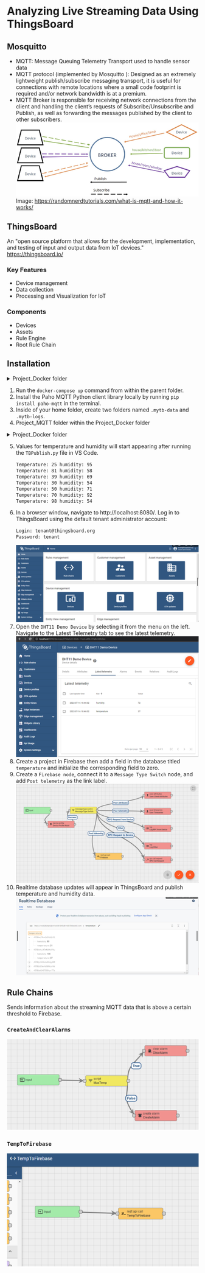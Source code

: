 # Analyzing Live Streaming Data Using ThingsBoard

## Mosquitto
* MQTT: Message Queuing Telemetry Transport used to handle sensor data
* MQTT protocol (implemented by
Mosquitto ): Designed as an extremely lightweight publish/subscribe messaging
transport, it is useful for connections with remote locations where a small code footprint is required and/or network
bandwidth is at a premium.
* MQTT Broker is responsible for receiving network connections from the client and handling the client’s requests of
Subscribe/Unsubscribe and Publish, as well as forwarding the messages published by the client to other subscribers.
![](https://github.com/jlstewart12/Analyzing-Live-Streaming-Data-Using-ThingsBoard/blob/main/images/mqtt.png)
Image: https://randomnerdtutorials.com/what-is-mqtt-and-how-it-works/

## ThingsBoard
An "open source platform that allows for the development, implementation, and testing of input
and output data from IoT devices."  
https://thingsboard.io/
### Key Features
- Device management
- Data collection
- Processing and Visualization for IoT
### Components
- Devices
- Assets
- Rule Engine
- Root Rule Chain

## Installation

<details><summary>Project_Docker folder</summary>
<p>

![](https://github.com/jlstewart12/Analyzing-Live-Streaming-Data-Using-ThingsBoard/blob/main/images/24P11.png)

</p>
</details>

1. Run the ```docker-compose up``` command from within the parent folder.
2. Install the Paho MQTT Python client library locally by running ```pip install paho-mqtt``` in the terminal.
3. Inside of your home folder, create two folders named ```.mytb-data``` and ```.mytb-logs```.
4. Project_MQTT folder within the Project_Docker folder

<details><summary>Project_Docker folder</summary>
<p>

![](https://github.com/jlstewart12/Analyzing-Live-Streaming-Data-Using-ThingsBoard/blob/main/images/24P13.png)

</p>
</details>

5. Values for temperature and humidity will start appearing after running the ```TBPublish.py``` file in VS Code.
    ```
    Temperature: 25 humidity: 95
    Temperature: 81 humidity: 58
    Temperature: 39 humidity: 69
    Temperature: 30 humidity: 54
    Temperature: 50 humidity: 71
    Temperature: 70 humidity: 92
    Temperature: 98 humidity: 54
    ```
6. In a browser window, navigate to http://localhost:8080/. Log in to ThingsBoard using the default tenant administrator account:
    ```
    Login: tenant@thingsboard.org
    Password: tenant
    ```
    ![](https://github.com/jlstewart12/Analyzing-Live-Streaming-Data-Using-ThingsBoard/blob/main/images/TBpage.png)
7. Open the ```DHT11 Demo Device``` by selecting it from the menu on the left. Navigate to the Latest Telemetry tab to see the latest telemetry.
    ![](https://github.com/jlstewart12/Analyzing-Live-Streaming-Data-Using-ThingsBoard/blob/main/images/latest_telemetry.png)
8.  Create a project in Firebase then add a field in the database titled ```temperature``` and initialize the corresponding field to zero.
9. Create a ```Firebase node```, connect it to a ```Message Type Switch``` node, and add ```Post telemetry``` as the link label.
    ![](https://github.com/jlstewart12/Analyzing-Live-Streaming-Data-Using-ThingsBoard/blob/main/images/nodes.png)
10. Realtime database updates will appear in ThingsBoard and publish temperature and humidity data.
    ![](https://github.com/jlstewart12/Analyzing-Live-Streaming-Data-Using-ThingsBoard/blob/main/images/realtime_db.png)
## Rule Chains
Sends information about the streaming MQTT data that is above a certain threshold to Firebase.

### ```CreateAndClearAlarms```
![](https://github.com/jlstewart12/Analyzing-Live-Streaming-Data-Using-ThingsBoard/blob/main/images/CreateAndClearAlarms.png)

### ```TempToFirebase```
![](https://github.com/jlstewart12/Analyzing-Live-Streaming-Data-Using-ThingsBoard/blob/main/images/TempToFirebase.png)